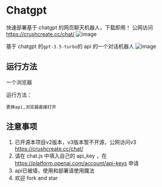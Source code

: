 # Chatgpt
快速部署基于 chatgpt 的网页聊天机器人，下载即用！
公网访问 https://crushcreate.cc/chat/
![image](https://user-images.githubusercontent.com/94289429/224243073-cc47fcdd-fa32-40fe-b0fe-e9be13dab1da.png)

基于 chatgpt 的`gpt-3.5-turbo`的 api 的一个对话机器人
![image](https://user-images.githubusercontent.com/94289429/222650575-811c3e9c-a6b6-44d6-8ffd-2edfaf1f73cf.png)

## 运行方法
一个浏览器

运行方法：

```
更换api,浏览器直接打开
```

## 注意事项
1. 已开源本项目v2版本，v3版本暂不开源，公网访问v3 https://crushcreate.cc/chat/
2. 请在 chat.js 中填入自己的 api_key ，在 https://platform.openai.com/account/api-keys 申请
3. api已被墙，使用和部署请使用魔法
4. 欢迎 fork and star
